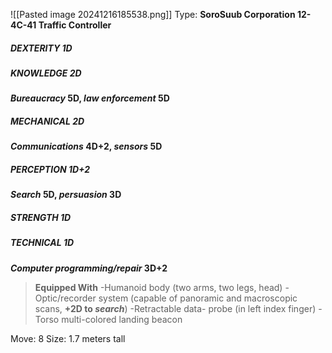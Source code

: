 ![[Pasted image 20241216185538.png]]
Type: **SoroSuub Corporation 12-4C-41 Traffic Controller**
##### DEXTERITY 1D
##### KNOWLEDGE 2D
***Bureaucracy* 5D, *law enforcement* 5D**
##### MECHANICAL 2D
***Communications* 4D+2, *sensors* 5D**
##### PERCEPTION 1D+2
***Search* 5D, *persuasion* 3D**
##### STRENGTH 1D
##### TECHNICAL 1D
***Computer programming/repair* 3D+2**

> **Equipped With**
> -Humanoid body (two arms, two legs, head)
> -Optic/recorder system (capable of panoramic and macroscopic scans, **+2D to *search***)
> -Retractable data- probe (in left index finger)
> -Torso multi-colored landing beacon

Move: 8
Size: 1.7 meters tall